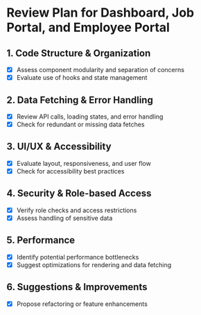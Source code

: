 # Review Plan for Dashboard, Job Portal, and Employee Portal

## 1. Code Structure & Organization
- [x] Assess component modularity and separation of concerns
- [x] Evaluate use of hooks and state management

## 2. Data Fetching & Error Handling
- [x] Review API calls, loading states, and error handling
- [x] Check for redundant or missing data fetches

## 3. UI/UX & Accessibility
- [x] Evaluate layout, responsiveness, and user flow
- [x] Check for accessibility best practices

## 4. Security & Role-based Access
- [x] Verify role checks and access restrictions
- [x] Assess handling of sensitive data

## 5. Performance
- [x] Identify potential performance bottlenecks
- [x] Suggest optimizations for rendering and data fetching

## 6. Suggestions & Improvements
- [x] Propose refactoring or feature enhancements
